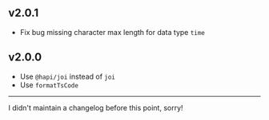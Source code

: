 ## v2.0.1

* Fix bug missing character max length for data type `time`

## v2.0.0

* Use `@hapi/joi` instead of `joi`
* Use `formatTsCode`

---

I didn't maintain a changelog before this point, sorry!
